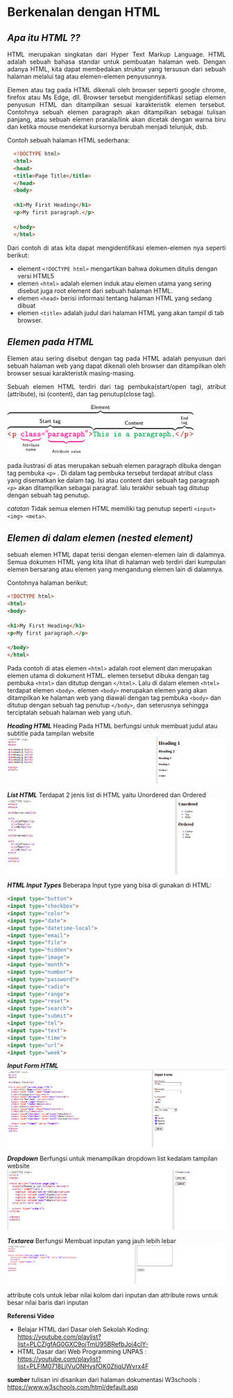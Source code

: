 # Berkenalan dengan HTML

## ***Apa itu HTML ??***

<p align="justify">HTML merupakan singkatan dari Hyper Text Markup Language. HTML adalah sebuah bahasa standar untuk pembuatan halaman web. Dengan adanya HTML, kita dapat membedakan struktur yang tersusun dari sebuah halaman melalui tag atau elemen-elemen penyusunnya.</p>
<p align="justify">Elemen atau tag pada HTML dikenali oleh browser seperti google chrome, firefox atau Ms Edge, dll. Browser tersebut mengidentifikasi setiap elemen penyusun HTML dan ditampilkan sesuai karakteristik elemen tersebut. Contohnya sebuah elemen paragraph akan ditampilkan sebagai tulisan panjang, atau sebuah elemen pranala/link akan dicetak dengan warna biru dan ketika mouse mendekat kursornya berubah menjadi telunjuk, dsb.</p>

<p align="justify">Contoh sebuah halaman HTML sederhana:</p>

```html
  <!DOCTYPE html>
  <html>
  <head>
  <title>Page Title</title>
  </head>
  <body>

  <h1>My First Heading</h1>
  <p>My first paragraph.</p>

  </body>
  </html>
```
<p align="justify">Dari contoh di atas kita dapat mengidentifikasi elemen-elemen nya seperti berikut:</p>

* element  ```<!DOCTYPE html>``` mengartikan bahwa dokumen ditulis dengan versi HTML5
* elemen ```<html>``` adalah elemen induk atau elemen utama yang sering disebut juga root element dari sebuah halaman HTML.
* elemen ```<head>``` berisi informasi tentang halaman HTML yang sedang dibuat
* elemen ```<title>``` adalah judul dari halaman HTML yang akan tampil di tab browser.

## ***Elemen pada HTML***
<p align="justify">Elemen atau sering disebut dengan tag pada HTML adalah penyusun dari sebuah halaman web yang dapat dikenali oleh browser dan ditampilkan oleh browser sesuai karakteristik masing-masing.</p>

<p align="justify">Sebuah elemen HTML terdiri dari tag pembuka(start/open tag), atribut (attribute), isi (content), dan tag penutup(close tag).</p>

![Element pada HTML](img/struktur-html.png)

pada ilustrasi di atas merupakan sebuah elemen paragraph dibuka dengan tag pembuka ```<p>``` . Di dalam tag pembuka tersebut terdapat atribut class yang disematkan ke dalam tag. Isi atau content dari sebuah tag paragraph ```<p>``` akan ditampilkan sebagai paragraf. lalu terakhir sebuah tag ditutup dengan sebuah tag penutup.

*catatan*
Tidak semua elemen HTML memiliki tag penutup seperti ```<input> <img> <meta>```.

## ***Elemen di dalam elemen (nested element)***
<p align="justify">sebuah elemen HTML dapat terisi dengan elemen-elemen lain di dalamnya. Semua dokumen HTML yang kita lihat di halaman web terdiri dari kumpulan elemen bersarang atau elemen yang mengandung elemen lain di dalamnya.</p>

Contohnya halaman berikut:
```html
<!DOCTYPE html>
<html>
<body>

<h1>My First Heading</h1>
<p>My first paragraph.</p>

</body>
</html>
```
Pada contoh di atas elemen ```<html>``` adalah root element dan merupakan elemen utama di dokument HTML. elemen tersebut dibuka dengan tag pembuka ```<html>``` dan ditutup dengan ```</html>```. Lalu di dalam elemen ```<html>``` terdapat elemen ```<body>```. elemen ```<body>``` merupakan elemen yang akan ditampilkan ke halaman web yang diawali dengan tag pembuka ```<body>``` dan ditutup dengan sebuah tag penutup ```</body>```, dan seterusnya sehingga terciptalah sebuah halaman web yang utuh.

***Heading HTML***
Heading Pada HTML berfungsi untuk membuat judul atau subtitle pada tampilan website
![Element pada HTML](img/heading.png)

***List HTML***
Terdapat 2 jenis list di HTML yaitu Unordered dan Ordered
![Element pada HTML](img/list.png)

***HTML Input Types***
Beberapa Input type yang bisa di gunakan di HTML:
```html
<input type="button">
<input type="checkbox">
<input type="color">
<input type="date">
<input type="datetime-local">
<input type="email">
<input type="file">
<input type="hidden">
<input type="image">
<input type="month">
<input type="number">
<input type="password">
<input type="radio">
<input type="range">
<input type="reset">
<input type="search">
<input type="submit">
<input type="tel">
<input type="text">
<input type="time">
<input type="url">
<input type="week">
```

***Input Form HTML***
![Element pada HTML](img/input-form.png)

***Dropdown***
Berfungsi untuk menampilkan dropdown list kedalam tampilan website
![Element pada HTML](img/dropdown.png)

***Textarea***
Berfungsi Membuat inputan yang jauh lebih lebar
![Element pada HTML](img/textarea.png)

attribute cols untuk lebar nilai kolom dari inputan dan attribute rows untuk besar nilai baris dari inputan

**Referensi Video**
* Belajar HTML dari Dasar oleh Sekolah Koding: https://youtube.com/playlist?list=PLCZlgfAG0GXC9ojTmU95BRefbJoi4clY-
* HTML Dasar dari Web Programming UNPAS : https://youtube.com/playlist?list=PLFIM0718LjIVuONHysfOK0ZtiqUWvrx4F

**sumber**
tulisan ini disarikan dari halaman dokumentasi W3schools : https://www.w3schools.com/html/default.asp

